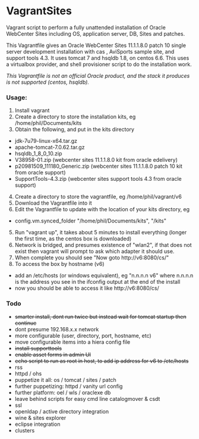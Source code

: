 # VagrantSites
Vagrant script to perform a fully unattended installation of Oracle WebCenter Sites including OS, application server, DB, Sites and patches.

This Vagrantfile gives an Oracle WebCenter Sites 11.1.1.8.0 patch 10 single server development installation with cas , AviSports sample site, and support tools 4.3. It uses tomcat 7 and hsqldb 1.8, on centos 6.6. This uses a virtualbox provider, and shell provisioner script to do the installation work.

*This Vagrantfile is not an official Oracle product, and the stack it produces is not supported (centos, hsqldb).*

### Usage:

1. Install vagrant
2. Create a directory to store the installation kits, eg /home/phil/Documents/kits
3. Obtain the following, and put in the kits directory
  * jdk-7u79-linux-x64.tar.gz
  * apache-tomcat-7.0.62.tar.gz
  * hsqldb_1_8_0_10.zip
  * V38958-01.zip (webcenter sites 11.1.1.8.0 kit from oracle edelivery)
  * p20981509_111180_Generic.zip (webcenter sites 11.1.1.8.0 patch 10 kit from oracle support)
  * SupportTools-4.3.zip (webcenter sites support tools 4.3 from oracle support)
4. Create a directory to store the vagrantfile, eg /home/phil/vagrant/v6
5. Download the Vagrantfile into it
6. Edit the Vagrantfile to update with the location of your kits directory, eg
  * config.vm.synced_folder "/home/phil/Documents/kits", "/kits"
5. Run "vagrant up", it takes about 5 minutes to install everything (longer the first time, as the centos box is downloaded)
6. Network is bridged, and presumes existence of "wlan2", if that does not exist then vagrant will prompt to ask which adapter it should use.
7. When complete you should see "Now goto http://v6:8080/cs/"
8. To access the box by hostname (v6)
  * add an /etc/hosts (or windows equivalent), eg "n.n.n.n v6" where n.n.n.n is the address you see in the ifconfig output at the end of the install
  * now you should be able to access it like http://v6:8080/cs/

### Todo


* ~~smarter install, dont run twice but instead wait for tomcat startup then continue~~
* dont presume 192.168.x.x network
* more configurable (user, directory, port, hostname, etc)
* move configurable items into a hiera config file
* ~~install supporttools~~
* ~~enable asset forms in admin UI~~
* ~~echo script to run as root in host, to add ip address for v6 to /etc/hosts~~
* rss
* httpd / ohs
* puppetize it all: os / tomcat / sites / patch
* further puppetizing: httpd / vanity url config
* further platform: oel / wls / oraclexe db
* leave behind scripts for easy cmd line catalogmover & csdt
* ssl
* openldap / active directory integration
* wine & sites explorer
* eclipse integration
* clusters


